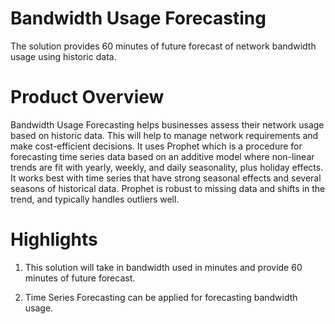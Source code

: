 # Bandwidth Usage Forecasting
The solution provides 60 minutes of future forecast of network bandwidth usage using historic data.

# Product Overview
Bandwidth Usage Forecasting helps businesses assess their network usage based on historic data. This will help to manage network requirements and make cost-efficient decisions. It uses Prophet which is a procedure for forecasting time series data based on an additive model where non-linear trends are fit with yearly, weekly, and daily seasonality, plus holiday effects. It works best with time series that have strong seasonal effects and several seasons of historical data. Prophet is robust to missing data and shifts in the trend, and typically handles outliers well.

# Highlights
1. This solution will take in bandwidth used in minutes and provide 60 minutes of future forecast.

2. Time Series Forecasting can be applied for forecasting bandwidth usage.
